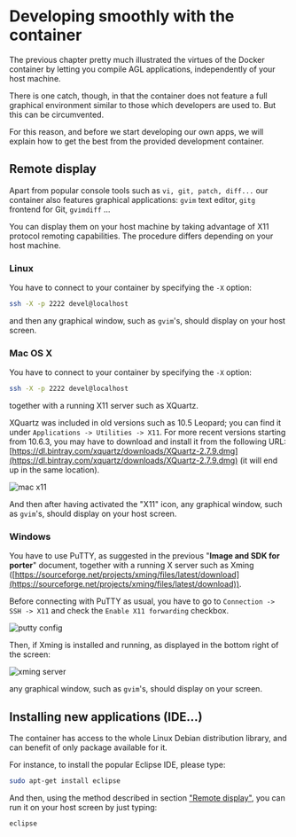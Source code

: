 # Developing smoothly with the container

The previous chapter pretty much illustrated the virtues of the Docker
container by letting you compile AGL applications, independently of your
host machine.

There is one catch, though, in that the container does not feature a
full graphical environment similar to those which developers are used to.
But this can be circumvented.

For this reason, and before we start developing our own apps, we will
explain how to get the best from the provided development container.

## Remote display

<a id="anchor-remote-display"></a>

Apart from popular console tools such as `vi, git, patch, diff...` our
container also features graphical applications: `gvim` text editor,
`gitg` frontend for Git, `gvimdiff` ...

You can display them on your host machine by taking advantage of X11
protocol remoting capabilities. The procedure differs depending on your
host machine.

### Linux

You have to connect to your container by specifying the `-X` option:

```bash
ssh -X -p 2222 devel@localhost
```

and then any graphical window, such as `gvim`'s, should display on your
host screen.

### Mac OS X

You have to connect to your container by specifying the `-X` option:

```bash
ssh -X -p 2222 devel@localhost
```

together with a running X11 server such as XQuartz.

XQuartz was included in old versions such as 10.5 Leopard; you can find it
under `Applications -> Utilities -> X11`.
For more recent versions starting from 10.6.3, you may have to download and
install it from the following URL:
[https://dl.bintray.com/xquartz/downloads/XQuartz-2.7.9.dmg](https://dl.bintray.com/xquartz/downloads/XQuartz-2.7.9.dmg)
(it will end up in the same location).

![mac x11](pictures/mac_x11_logo.png)

And then after having activated the "X11" icon, any graphical window, such as
`gvim`'s, should display on your host screen.

### Windows

You have to use PuTTY, as suggested in the previous "**Image and SDK
for porter**" document, together with a running X server such as Xming
([https://sourceforge.net/projects/xming/files/latest/download](https://sourceforge.net/projects/xming/files/latest/download)).

Before connecting with PuTTY as usual, you have to go
to `Connection -> SSH -> X11` and check the `Enable X11 forwarding` checkbox.

![putty config](pictures/putty_config.png)

Then, if Xming is installed and running, as displayed
in the bottom right of the screen:

![xming server](pictures/xming_server.png)

any graphical window, such as `gvim`'s, should display on your screen.

## Installing new applications (IDE...)

The container has access to the whole Linux Debian distribution library,
and can benefit of only package available for it.

For instance, to install the popular Eclipse IDE, please type:

```bash
sudo apt-get install eclipse
```

And then, using the method described in section ["Remote display"](anchor-remote-display),
you can run it on your host screen by just typing:

```bash
eclipse
```
